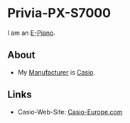 # Privia-PX-S7000

I am an [E-Piano](90000063.md).

## About

- My [Manufacturer](600098.md) is [Casio](240000042.md).

## Links

- Casio-Web-Site: [Casio-Europe.com](https://Casio-Europe.com/de/produkte/musikinstrumente/privia-digital-pianos/px-s7000)
